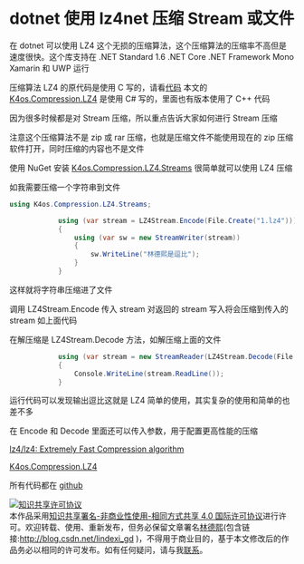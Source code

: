 # dotnet 使用 lz4net 压缩 Stream 或文件

在 dotnet 可以使用 LZ4 这个无损的压缩算法，这个压缩算法的压缩率不高但是速度很快。这个库支持在 .NET Standard 1.6 .NET Core .NET Framework Mono Xamarin 和 UWP 运行

<!--more-->

压缩算法 LZ4 的原代码是使用 C 写的，请看[代码](https://github.com/lz4/lz4) 本文的 [K4os.Compression.LZ4](https://github.com/MiloszKrajewski/K4os.Compression.LZ4 ) 是使用 C# 写的，里面也有版本使用了 C++ 代码

因为很多时候都是对 Stream 压缩，所以重点告诉大家如何进行 Stream 压缩

注意这个压缩算法不是 zip 或 rar 压缩，也就是压缩文件不能使用现在的 zip 压缩软件打开，同时压缩的内容也不是文件

使用 NuGet 安装 [K4os.Compression.LZ4.Streams](https://www.nuget.org/packages/K4os.Compression.LZ4.Streams) 很简单就可以使用 LZ4 压缩

如我需要压缩一个字符串到文件

```csharp
using K4os.Compression.LZ4.Streams;

            using (var stream = LZ4Stream.Encode(File.Create("1.lz4")))
            {
                using (var sw = new StreamWriter(stream))
                {
                    sw.WriteLine("林德熙是逗比");
                }
            }

```

这样就将字符串压缩进了文件

调用 LZ4Stream.Encode 传入 stream 对返回的 stream 写入将会压缩到传入的 stream 如上面代码

在解压缩是 LZ4Stream.Decode 方法，如解压缩上面的文件

```csharp
            using (var stream = new StreamReader(LZ4Stream.Decode(File.Open("1.lz4", FileMode.Open))))
            {
                Console.WriteLine(stream.ReadLine());
            }
```

运行代码可以发现输出逗比这就是 LZ4 简单的使用，其实复杂的使用和简单的也差不多

在 Encode 和 Decode 里面还可以传入参数，用于配置更高性能的压缩

[lz4/lz4: Extremely Fast Compression algorithm](https://github.com/lz4/lz4 )

[K4os.Compression.LZ4](https://github.com/MiloszKrajewski/K4os.Compression.LZ4 )

所有代码都在 [github](https://github.com/lindexi/lindexi_gd/tree/c315a9e325e07abe3782a5966d2b24ebd2e92954/DurbujukerhaHaykairyearnal )

<a rel="license" href="http://creativecommons.org/licenses/by-nc-sa/4.0/"><img alt="知识共享许可协议" style="border-width:0" src="https://i.creativecommons.org/l/by-nc-sa/4.0/88x31.png" /></a><br />本作品采用<a rel="license" href="http://creativecommons.org/licenses/by-nc-sa/4.0/">知识共享署名-非商业性使用-相同方式共享 4.0 国际许可协议</a>进行许可。欢迎转载、使用、重新发布，但务必保留文章署名[林德熙](http://blog.csdn.net/lindexi_gd)(包含链接:http://blog.csdn.net/lindexi_gd )，不得用于商业目的，基于本文修改后的作品务必以相同的许可发布。如有任何疑问，请与我[联系](mailto:lindexi_gd@163.com)。
